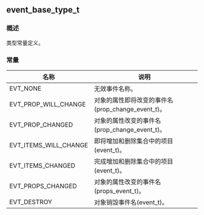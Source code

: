 ## event\_base\_type\_t
### 概述
 类型常量定义。
### 常量
<p id="event_base_type_t_consts">

| 名称 | 说明 | 
| -------- | ------- | 
| EVT\_NONE | 无效事件名称。 |
| EVT\_PROP\_WILL\_CHANGE | 对象的属性即将改变的事件名(prop\_change\_event\_t)。 |
| EVT\_PROP\_CHANGED | 对象的属性改变的事件名(prop\_change\_event\_t)。 |
| EVT\_ITEMS\_WILL\_CHANGE | 即将增加和删除集合中的项目(event\_t)。 |
| EVT\_ITEMS\_CHANGED | 完成增加和删除集合中的项目(event\_t)。 |
| EVT\_PROPS\_CHANGED | 对象的属性改变的事件名(props\_event\_t)。 |
| EVT\_DESTROY | 对象销毁事件名(event\_t)。 |
